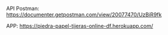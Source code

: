 API Postman: https://documenter.getpostman.com/view/20077470/UzBiR9fk

APP: https://piedra-papel-tijeras-online-df.herokuapp.com/
